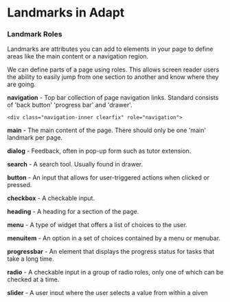 # Landmarks in Adapt

### Landmark Roles

Landmarks are attributes you can add to elements in your page to define areas like the main content or a navigation region.

We can define parts of a page using roles. This allows screen reader users the ability to easily jump from one section to another and know where they are going.
 

**navigation** - Top bar collection of page navigation links. Standard consists of 'back button' 'progress bar' and 'drawer'.

`<div class="navigation-inner clearfix" role="navigation">`

**main** - The main content of the page. There should only be one 'main' landmark per page.

**dialog** - Feedback, often in pop-up form such as tutor extension.

**search** - A search tool. Usually found in drawer.

**button** - An input that allows for user-triggered actions when clicked or pressed.

**checkbox** - A checkable input.

**heading** - A heading for a section of the page.

**menu** - A type of widget that offers a list of choices to the user.

**menuitem** - An option in a set of choices contained by a menu or menubar.

**progressbar** - An element that displays the progress status for tasks that take a long time.

**radio** - A checkable input in a group of radio roles, only one of which can be checked at a time.

**slider** - A user input where the user selects a value from within a given range.

**textbox** - Input that allows free-form text as its value.








 
